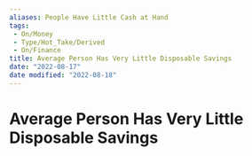 ```yaml
---
aliases: People Have Little Cash at Hand
tags:
 - On/Money
 - Type/Hot_Take/Derived
 - On/Finance
title: Average Person Has Very Little Disposable Savings
date: "2022-08-17"
date modified: "2022-08-18"
---
```


# Average Person Has Very Little Disposable Savings
